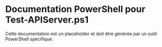# Documentation PowerShell pour Test-APIServer.ps1

Cette documentation est un placeholder et doit être générée par un outil PowerShell spécifique.
